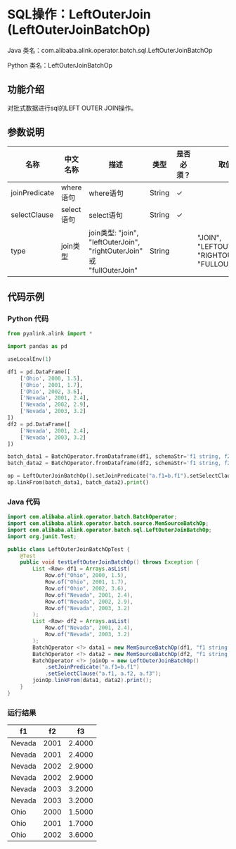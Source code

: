# SQL操作：LeftOuterJoin (LeftOuterJoinBatchOp)
Java 类名：com.alibaba.alink.operator.batch.sql.LeftOuterJoinBatchOp

Python 类名：LeftOuterJoinBatchOp


## 功能介绍
对批式数据进行sql的LEFT OUTER JOIN操作。

## 参数说明

| 名称 | 中文名称 | 描述 | 类型 | 是否必须？ | 取值范围 | 默认值 |
| --- | --- | --- | --- | --- | --- | --- |
| joinPredicate | where语句 | where语句 | String | ✓ |  |  |
| selectClause | select语句 | select语句 | String | ✓ |  |  |
| type | join类型 | join类型: "join", "leftOuterJoin", "rightOuterJoin" 或 "fullOuterJoin" | String |  | "JOIN", "LEFTOUTERJOIN", "RIGHTOUTERJOIN", "FULLOUTERJOIN" | "JOIN" |

## 代码示例
### Python 代码
```python
from pyalink.alink import *

import pandas as pd

useLocalEnv(1)

df1 = pd.DataFrame([
    ['Ohio', 2000, 1.5],
    ['Ohio', 2001, 1.7],
    ['Ohio', 2002, 3.6],
    ['Nevada', 2001, 2.4],
    ['Nevada', 2002, 2.9],
    ['Nevada', 2003, 3.2]
])
df2 = pd.DataFrame([
    ['Nevada', 2001, 2.4],
    ['Nevada', 2003, 3.2]
])

batch_data1 = BatchOperator.fromDataframe(df1, schemaStr='f1 string, f2 bigint, f3 double')
batch_data2 = BatchOperator.fromDataframe(df2, schemaStr='f1 string, f2 bigint, f3 double')

op = LeftOuterJoinBatchOp().setJoinPredicate("a.f1=b.f1").setSelectClause("a.f1, a.f2, a.f3")
op.linkFrom(batch_data1, batch_data2).print()
```

### Java 代码
```java
import com.alibaba.alink.operator.batch.BatchOperator;
import com.alibaba.alink.operator.batch.source.MemSourceBatchOp;
import com.alibaba.alink.operator.batch.sql.LeftOuterJoinBatchOp;
import org.junit.Test;

public class LeftOuterJoinBatchOpTest {
	@Test
	public void testLeftOuterJoinBatchOp() throws Exception {
		List <Row> df1 = Arrays.asList(
			Row.of("Ohio", 2000, 1.5),
            Row.of("Ohio", 2001, 1.7),
            Row.of("Ohio", 2002, 3.6),
            Row.of("Nevada", 2001, 2.4),
            Row.of("Nevada", 2002, 2.9),
            Row.of("Nevada", 2003, 3.2)
        );
        List <Row> df2 = Arrays.asList(
            Row.of("Nevada", 2001, 2.4),
            Row.of("Nevada", 2003, 3.2)
        );
        BatchOperator <?> data1 = new MemSourceBatchOp(df1, "f1 string, f2 int, f3 double");
        BatchOperator <?> data2 = new MemSourceBatchOp(df2, "f1 string, f2 int, f3 double");
        BatchOperator <?> joinOp = new LeftOuterJoinBatchOp()
            .setJoinPredicate("a.f1=b.f1")
            .setSelectClause("a.f1, a.f2, a.f3");
        joinOp.linkFrom(data1, data2).print();
	}
}
```

### 运行结果

f1|f2|f3
---|---|---
Nevada|2001|2.4000
Nevada|2001|2.4000
Nevada|2002|2.9000
Nevada|2002|2.9000
Nevada|2003|3.2000
Nevada|2003|3.2000
Ohio|2000|1.5000
Ohio|2001|1.7000
Ohio|2002|3.6000
